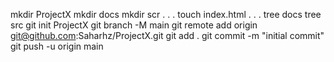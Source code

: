 mkdir ProjectX
mkdir docs
mkdir scr
.
.
.
touch index.html
.
.
.
tree docs
tree src
git init ProjectX
git branch -M main
git remote add origin git@github.com:Saharhz/ProjectX.git
 git add .
 git commit -m "initial commit"
 git push -u origin main
